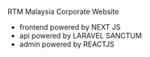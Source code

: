 RTM Malaysia Corporate Website
- frontend powered by NEXT JS
- api powered by LARAVEL SANCTUM
- admin powered by REACTJS
